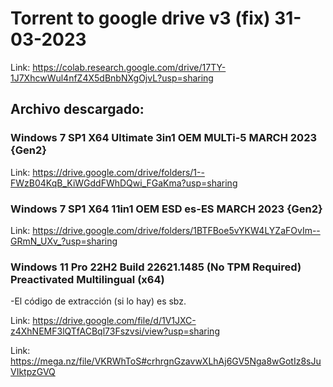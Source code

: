 # Torrent to google drive v3 (fix) 31-03-2023

Link: https://colab.research.google.com/drive/17TY-1J7XhcwWul4nfZ4X5dBnbNXgOjvL?usp=sharing

## Archivo descargado:
### Windows 7 SP1 X64 Ultimate 3in1 OEM MULTi-5 MARCH 2023 {Gen2}

Link: https://drive.google.com/drive/folders/1--FWzB04KqB_KiWGddFWhDQwi_FGaKma?usp=sharing

### Windows 7 SP1 X64 11in1 OEM ESD es-ES MARCH 2023 {Gen2}

Link: https://drive.google.com/drive/folders/1BTFBoe5vYKW4LYZaFOvIm--GRmN_UXv_?usp=sharing


### Windows 11 Pro 22H2 Build 22621.1485 (No TPM Required) Preactivated Multilingual (x64)

-El código de extracción (si lo hay) es sbz.

Link: https://drive.google.com/file/d/1V1JXC-z4XhNEMF3lQTfACBql73Fszvsi/view?usp=sharing

Link: https://mega.nz/file/VKRWhToS#crhrgnGzavwXLhAj6GV5Nga8wGotIz8sJuVIktpzGVQ
